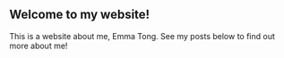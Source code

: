 ## Welcome to my website!
This is a website about me, Emma Tong. See my posts below to find out more about me!

